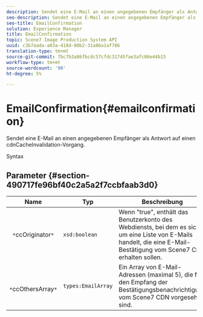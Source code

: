 ```yaml
---
description: Sendet eine E-Mail an einen angegebenen Empfänger als Antwort auf einen cdnCacheInvalidation-Vorgang.
seo-description: Sendet eine E-Mail an einen angegebenen Empfänger als Antwort auf einen cdnCacheInvalidation-Vorgang.
seo-title: EmailConfirmation
solution: Experience Manager
title: EmailConfirmation
topic: Scene7 Image Production System API
uuid: c3b7aada-a03a-418d-80b2-31a86a1af786
translation-type: tm+mt
source-git-commit: 7bc7b3a86fbcdc57cfdc31745fae3afc06e44b15
workflow-type: tm+mt
source-wordcount: '90'
ht-degree: 5%

---
```



# EmailConfirmation{#emailconfirmation}

Sendet eine E-Mail an einen angegebenen Empfänger als Antwort auf einen cdnCacheInvalidation-Vorgang.

Syntax

## Parameter {#section-490717fe96bf40c2a5a2f7ccbfaab3d0}

| Name | Typ | Beschreibung |
|---|---|---|
| ` *`ccOriginator`*` | `xsd:boolean` | Wenn &quot;true&quot;, enthält das Benutzerkonto des Webdiensts, bei dem es sich um eine Liste von E-Mails handelt, die eine E-Mail-Bestätigung vom Scene7 CDN erhalten sollen. |
| ` *`ccOthersArray`*` | `types:EmailArray` | Ein Array von E-Mail-Adressen (maximal 5), die für den Empfang der Bestätigungsbenachrichtigung vom Scene7 CDN vorgesehen sind. |


